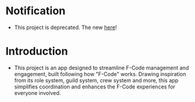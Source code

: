 # Notification
- This project is deprecated. The new [here](https://github.com/LeviathanST/F-Flow)!

# Introduction
- This project is an app designed to streamline F-Code management and engagement, built following how "F-Code" works. Drawing inspiration from its role system, guild system, crew system and more, this app simplifies coordination and enhances the F-Code experiences for everyone involved. 
